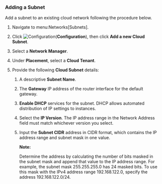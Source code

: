 ### Adding a Subnet

Add a subnet to an existing cloud network following the procedure below.

1.  Navigate to menu:Networks\[Subnets\].

2.  Click ![Configuration](../images/1847.png)(**Configuration**), then
    click **Add a new Cloud Subnet**.

3.  Select a **Network Manager**.

4.  Under **Placement**, select a **Cloud Tenant**.

5.  Provide the following **Cloud Subnet** details:

    1.  A descriptive **Subnet Name**.

    2.  The **Gateway** IP address of the router interface for the
        default gateway.

    3.  **Enable DHCP** services for the subnet. DHCP allows automated
        distribution of IP settings to instances.

    4.  Select the **IP Version**. The IP address range in the Network
        Address field must match whichever version you select.

    5.  Input the **Subnet CIDR** address in CIDR format, which contains
        the IP address range and subnet mask in one value.

        **Note:**

        Determine the address by calculating the number of bits masked
        in the subnet mask and append that value to the IP address
        range. For example, the subnet mask 255.255.255.0 has 24 masked
        bits. To use this mask with the IPv4 address range
        192.168.122.0, specify the address 192.168.122.0/24.
        